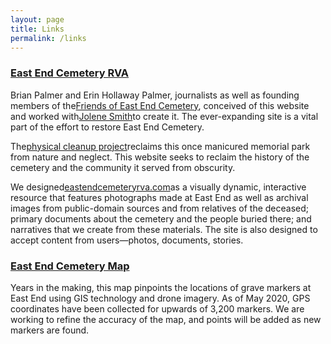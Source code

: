 ```yaml
---
layout: page
title: Links
permalink: /links
---
```

### [East End Cemetery RVA](https://eastendcemeteryrva.com/)

Brian Palmer and Erin Hollaway Palmer, journalists as well as founding members of the[Friends of East End Cemetery](https://friendsofeastend.com/), conceived of this website and worked with[Jolene Smith](https://jolenesmith.net/post/eecwp/)to create it. The ever-expanding site is a vital part of the effort to restore East End Cemetery.

The[physical cleanup project](https://eastendcemetery.wordpress.com/)reclaims this once manicured memorial park from nature and neglect. This website seeks to reclaim the history of the cemetery and the community it served from obscurity.

We designed[eastendcemeteryrva.com](http://eastendcemeteryrva.com/)as a visually dynamic, interactive resource that features photographs made at East End as well as archival images from public-domain sources and from relatives of the deceased; primary documents about the cemetery and the people buried there; and narratives that we create from these materials. The site is also designed to accept content from users—photos, documents, stories.

### [East End Cemetery Map](https://dsl.richmond.edu/eastend/#loc=18/37.53651812109586/-77.387872338295)

Years in the making, this map pinpoints the locations of grave markers at East End using GIS technology and drone imagery. As of May 2020, GPS coordinates have been collected for upwards of 3,200 markers. We are working to refine the accuracy of the map, and points will be added as new markers are found.